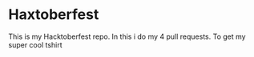 # Haxtoberfest
This is my Hacktoberfest repo.
In this i do my 4 pull requests.
To get my super cool tshirt

